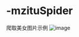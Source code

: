 # -mzituSpider
爬取美女图片示例
![image](http://github.com/darksand/mzituSpider/raw/master/screenshot/screenshot.png)
